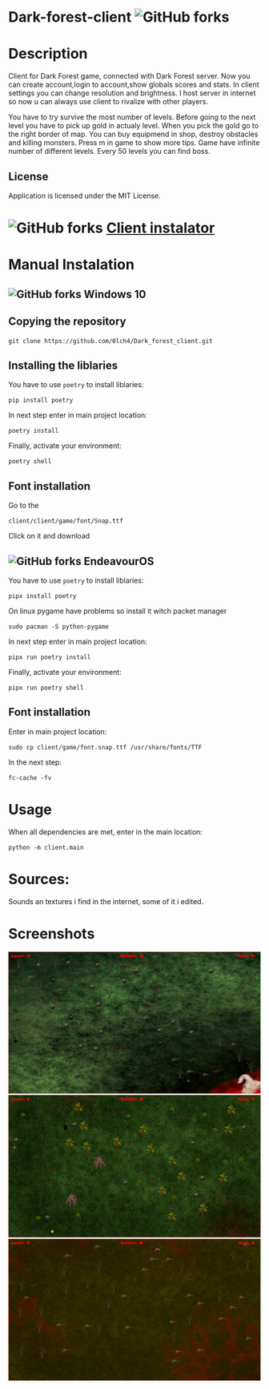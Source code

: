 # Dark-forest-client ![GitHub forks](https://img.shields.io/badge/Version-1.4.2-red)

# Description

Client for Dark Forest game, connected with Dark Forest server. Now you can create account,login to account,show globals scores and stats. In client settings you can change resolution and brightness. I host server in internet so now u can always use client to rivalize with other players.

You have to try survive the most number of levels. Before going to the next level you have to pick up gold in actualy level. When you pick the gold go to the right border of map. You can buy equipmend in shop, destroy obstacles and killing monsters. Press m in game to show more tips. Game have infinite number of different levels. Every 50 levels you can find boss.

## License

Application is licensed under the MIT License.

# ![GitHub forks](https://img.shields.io/badge/Windows-0078D6?style=for-the-badge&logo=windows&logoColor=white) [Client instalator](https://drive.google.com/drive/folders/1VaAz0Dw-3dUOMgjF_Wv8NaGZLofEAw8w?usp=sharing)

# Manual Instalation

## ![GitHub forks](https://img.shields.io/badge/Windows-0078D6?style=for-the-badge&logo=windows&logoColor=white) Windows 10


## Copying the repository

```
git clone https://github.com/0lch4/Dark_forest_client.git
```

## Installing the liblaries

You have to use `poetry` to install liblaries:

```
pip install poetry
```

In next step enter in main project location:

```
poetry install
```

Finally, activate your environment:

```
poetry shell
```

## Font installation

Go to the 
```
client/client/game/font/Snap.ttf
``` 
Click on it and download

## ![GitHub forks](https://img.shields.io/badge/Linux-FCC624?style=for-the-badge&logo=linux&logoColor=black) EndeavourOS

You have to use `poetry` to install liblaries:

```
pipx install poetry
```

On linux pygame have problems so install it witch packet manager

```
sudo pacman -S python-pygame
```

In next step enter in main project location:

```
pipx run poetry install
```

Finally, activate your environment:

```
pipx run poetry shell
```

## Font installation

Enter in main project location:

```
sudo cp client/game/font.snap.ttf /usr/share/fonts/TTF
``` 
In the next step:

```
fc-cache -fv

```

# Usage

When all dependencies are met, enter in the main location:

```
python -m client.main
```
# Sources:
Sounds an textures i find in the internet, some of it i edited.

# Screenshots

![screen1](screenshots/dark_forest_screen1.png)
![screen2](screenshots/dark_forest_screen2.png)
![screen3](screenshots/dark_forest_screen3.png)
